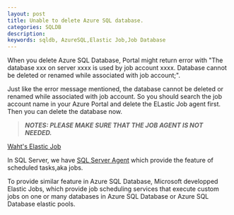 ```yaml
---
layout: post
title: Unable to delete Azure SQL database.
categories: SQLDB
description: 
keywords: sqldb, AzureSQL,Elastic Job,Job Database
---
```


When you delete Azure SQL Database, Portal might return error with "The database xxx on server xxxx is used by job account xxxx. Database cannot be deleted or renamed while associated with job account;".

Just like the error message mentioned, the database cannot be deleted or renamed while associated with job account. So you should search the job account name in your Azure Portal and delete the ELastic Job agent first. Then you can delete the database now.

> ***NOTES: PLEASE MAKE SURE THAT THE JOB AGENT IS NOT NEEDED.***

[Waht's Elastic Job](https://learn.microsoft.com/en-us/azure/azure-sql/database/elastic-jobs-overview?view=azuresql#elastic-jobs-overview)

In SQL Server, we have [SQL Server Agent](https://learn.microsoft.com/en-us/ssms/agent/sql-server-agent) which provide the feature of scheduled tasks,aka jobs.

To provide similar feature in Azure SQL Database, Microsoft developped Elastic Jobs, which provide job scheduling services that execute custom jobs on one or many databases in Azure SQL Database or Azure SQL Database elastic pools.